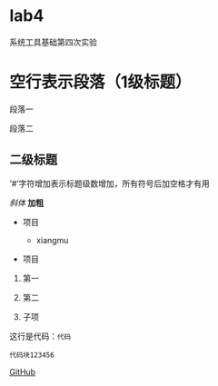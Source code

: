 # lab4
系统工具基础第四次实验

# 空行表示段落（1级标题）

段落一

段落二
## 二级标题
‘#’字符增加表示标题级数增加，所有符号后加空格才有用

*斜体*
**加粗**

- 项目
  - xiangmu
  
- 项目

1. 第一

2. 第二
  1. 子项
  
这行是代码：`代码`

```代码块123456```

[GitHub](https://github.com)

